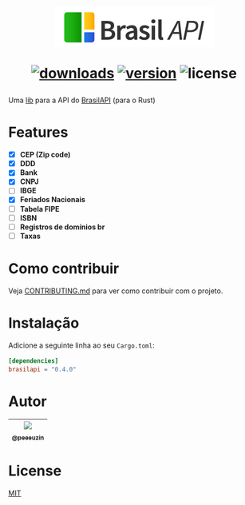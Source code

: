 <div align="center">
<h1>
<img src="https://raw.githubusercontent.com/BrasilAPI/BrasilAPI/main/public/brasilapi-logo-small.png" />

<div>

[![downloads](https://img.shields.io/crates/dv/brasilapi?label=downloads%20)](https://crates.io/crates/brasilapi)
[![version](https://img.shields.io/crates/v/brasilapi?label=version%20)](https://crates.io/crates/brasilapi)
![license](https://img.shields.io/crates/l/brasilapi)

</div>
</h1>

</div>

Uma [lib](https://crates.io/crates/brasilapi) para a API do [BrasilAPI](https://github.com/BrasilAPI/BrasilAPI) (para o Rust)

# Features
 - [x] **CEP (Zip code)**
 - [x] **DDD**
 - [x] **Bank**
 - [x] **CNPJ**
 - [ ] **IBGE**
 - [x] **Feriados Nacionais**
 - [ ] **Tabela FIPE**
 - [ ] **ISBN**
 - [ ] **Registros de domínios br**
 - [ ] **Taxas**

# Como contribuir
Veja [CONTRIBUTING.md](./CONTRIBUTING.md) para ver como contribuir com o projeto.


# Instalação
Adicione a seguinte linha ao seu `Cargo.toml`:

```toml
[dependencies]
brasilapi = "0.4.0"
```

# Autor
<div align="center">

| [<img src="https://github.com/peeeuzin.png?size=115" width=115><br><sub>@peeeuzin</sub>](https://github.com/peeeuzin) |
| :-------------------------------------------------------------------------------------------------------------------: |


</div>

# License
[MIT](./LICENSE)